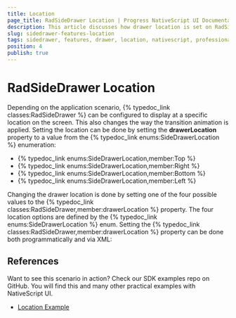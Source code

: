 ```yaml
---
title: Location
page_title: RadSideDrawer Location | Progress NativeScript UI Documentation
description: This article discusses how drawer location is set on RadSideDrawer.
slug: sidedrawer-features-location
tags: sidedrawer, features, drawer, location, nativescript, professional, ui
position: 4
publish: true
---
```

# RadSideDrawer Location
Depending on the application scenario, {% typedoc_link classes:RadSideDrawer %} can be configured to display at a specific location on the screen. This also changes the way the transition animation is applied. Setting the location can be done by setting the **drawerLocation** property to a value from the {% typedoc_link enums:SideDrawerLocation %} enumeration:

- {% typedoc_link enums:SideDrawerLocation,member:Top %}
- {% typedoc_link enums:SideDrawerLocation,member:Right %}
- {% typedoc_link enums:SideDrawerLocation,member:Bottom %}
- {% typedoc_link enums:SideDrawerLocation,member:Left %}

Changing the drawer location is done by setting one of the four possible values to the {% typedoc_link classes:RadSideDrawer,member:drawerLocation %} property. The four location options are defined by the {% typedoc_link enums:SideDrawerLocation %} enum. Setting the {% typedoc_link classes:RadSideDrawer,member:drawerLocation %} property can be done both programmatically and via XML:

<snippet id='sidedrawer-setting-location'/>
<snippet id='sidedrawer-setting-location-xml'/>

## References
Want to see this scenario in action?
Check our SDK examples repo on GitHub. You will find this and many other practical examples with NativeScript UI.

* [Location Example](https://github.com/telerik/nativescript-ui-samples/tree/master/sidedrawer/app/examples/position)
